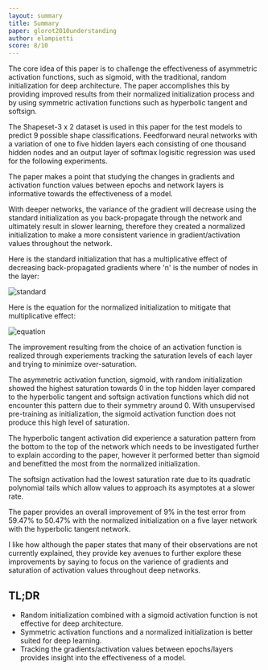 ```yaml
---
layout: summary
title: Summary
paper: glorot2010understanding
author: elampietti
score: 8/10
---
```


The core idea of this paper is to challenge the effectiveness of asymmetric activation functions, such as sigmoid, with the traditional, random initialization for deep architecture.
The paper accomplishes this by providing improved results from their normalized initialization process and by using symmetric activation functions such as hyperbolic tangent and softsign. 

The Shapeset-3 x 2 dataset is used in this paper for the test models to predict 9 possible shape classifications.
Feedforward neural networks with a variation of one to five hidden layers each consisting of one thousand hidden nodes and an output layer of softmax logisitic regression was used for the following experiments. 

The paper makes a point that studying the changes in gradients and activation function values between epochs and network layers is informative towards the effectiveness of a model.

With deeper networks, the variance of the gradient will decrease using the standard initialization as you back-propagate through the network and ultimately result in slower learning, therefore they created a normalized initialization to make a more consistent varience in gradient/activation values throughout the network.

Here is the standard initialization that has a multiplicative effect of decreasing back-propagated gradients where 'n' is the number of nodes in the layer:

![standard](https://user-images.githubusercontent.com/7085644/132159731-98d1bf49-90c7-4873-9c02-a2882d287cd3.PNG)

Here is the equation for the normalized initialization to mitigate that multiplicative effect:

![equation](https://user-images.githubusercontent.com/7085644/132159455-d40e6655-e598-4f12-80af-82ac19a9e5f9.PNG)

The improvement resulting from the choice of an activation function is realized through experiements tracking the saturation levels of each layer and trying to minimize over-saturation.

The asymmetric activation function, sigmoid, with random initialization showed the highest saturation towards 0 in the top hidden layer compared to the hyperbolic tangent and softsign activation functions which did not encounter this pattern due to their symmetry around 0.
With unsupervised pre-training as initialization, the sigmoid activation function does not produce this high level of saturation.

The hyperbolic tangent activation did experience a saturation pattern from the bottom to the top of the network which needs to be investigated further to explain according to the paper, however it performed better than sigmoid and benefitted the most from the normalized initialization.

The softsign activation had the lowest saturation rate due to its quadratic polynomial tails which allow values to approach its asymptotes at a slower rate.

The paper provides an overall improvement of 9% in the test error from 59.47% to 50.47% with the normalized initialization on a five layer network with the hyperbolic tangent network.

I like how although the paper states that many of their observations are not currently explained, they provide key avenues to further explore these improvements by saying to focus on the varience of gradients and saturation of activation values throughout deep networks.

## TL;DR
* Random initialization combined with a sigmoid activation function is not effective for deep architecture.
* Symmetric activation functions and a normalized initialization is better suited for deep learning.
* Tracking the gradients/activation values between epochs/layers provides insight into the effectiveness of a model.
